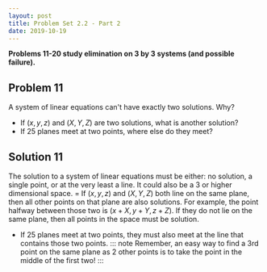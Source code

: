```yaml
---
layout: post
title: Problem Set 2.2 - Part 2
date: 2019-10-19
---
```


**Problems 11-20 study elimination on 3 by 3 systems (and possible failure).**

## Problem 11
A system of linear equations can't have exactly two solutions. Why?
- If $(x,y,z)$ and $(X,Y,Z)$ are two solutions, what is another solution?
- If 25 planes meet at two points, where else do they meet?

## Solution 11
The solution to a system of linear equations must be either: no solution, a single point, or at the very least
a line. It could also be a 3 or higher dimensional space.
= If $(x,y,z)$ and $(X,Y,Z)$ both line on the same plane, then all other points
on that plane are also solutions. For example, the point halfway between those
two is $(x+X,y+Y,z+Z)$. If they do not lie on the same plane, then all
points in the space must be solution.
- If 25 planes meet at two points, they must also meet at the line that contains
    those two points.
::: note
Remember, an easy way to find a 3rd point on the same plane as 2 other points is
to take the point in the middle of the first two!
:::
